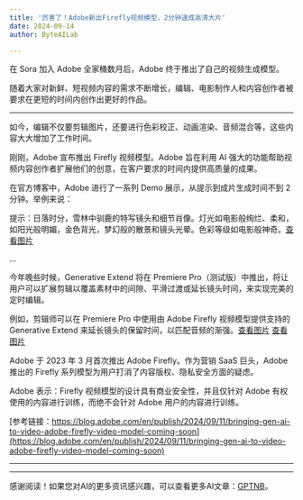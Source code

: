 ```yaml
---
title: '厉害了！Adobe新出Firefly视频模型，2分钟速成高清大片'
date: 2024-09-14
author: ByteAILab

---
```


在 Sora 加入 Adobe 全家桶数月后，Adobe 终于推出了自己的视频生成模型。

随着大家对新鲜、短视频内容的需求不断增长，编辑、电影制作人和内容创作者被要求在更短的时间内创作出更好的作品。

---
如今，编辑不仅要剪辑图片，还要进行色彩校正、动画渲染、音频混合等，这些内容大大增加了工作时间。

刚刚，Adobe 宣布推出 Firefly 视频模型。Adobe 旨在利用 AI 强大的功能帮助视频内容创作者扩展他们的创意，在客户要求的时间内提供高质量的成果。

在官方博客中，Adobe 进行了一系列 Demo 展示，从提示到成片生成时间不到 2 分钟。举例来说：

提示：日落时分，雪林中驯鹿的特写镜头和细节肖像。灯光如电影般绚烂、柔和，如阳光般明媚，金色背光，梦幻般的散景和镜头光晕。色彩等级如电影般神奇。[查看图片](https://mp.weixin.qq.com/s?__biz=MzA3MzI4MjgzMw==&mid=2650934150&idx=1&sn=400eefc8af89c1747eba1be19d90b475&chksm=84e7cff8b39046ee9572eef640f13aa9713192fdae5f669c7458bebfdd53e8c907a717bce74a&token=1185362663&lang=zh_CN#rd)

...

今年晚些时候，Generative Extend 将在 Premiere Pro（测试版）中推出，将让用户可以扩展剪辑以覆盖素材中的间隙、平滑过渡或延长镜头时间，来实现完美的定时编辑。

例如，剪辑师可以在 Premiere Pro 中使用由 Adobe Firefly 视频模型提供支持的 Generative Extend 来延长镜头的保留时间，以匹配音频的渐强。[查看图片](https://mp.weixin.qq.com/s?__biz=MzA3MzI4MjgzMw==&mid=2650934150&idx=1&sn=400eefc8af89c1747eba1be19d90b475&chksm=84e7cff8b39046ee9572eef640f13aa9713192fdae5f669c7458bebfdd53e8c907a717bce74a&token=1185362663&lang=zh_CN#rd) [查看图片](https://mp.weixin.qq.com/s?__biz=MzA3MzI4MjgzMw==&mid=2650934150&idx=1&sn=400eefc8af89c1747eba1be19d90b475&chksm=84e7cff8b39046ee9572eef640f13aa9713192fdae5f669c7458bebfdd53e8c907a717bce74a&token=1185362663&lang=zh_CN#rd)

Adobe 于 2023 年 3 月首次推出 Adobe Firefly。作为营销 SaaS 巨头，Adobe 推出的 Firefly 系列模型为用户打消了内容版权、隐私安全方面的疑虑。

Adobe 表示：Firefly 视频模型的设计具有商业安全性，并且仅针对 Adobe 有权使用的内容进行训练，而绝不会针对 Adobe 用户的内容进行训练。

[参考链接：https://blog.adobe.com/en/publish/2024/09/11/bringing-gen-ai-to-video-adobe-firefly-video-model-coming-soon](https://blog.adobe.com/en/publish/2024/09/11/bringing-gen-ai-to-video-adobe-firefly-video-model-coming-soon)

---
---
感谢阅读！如果您对AI的更多资讯感兴趣，可以查看更多AI文章：[GPTNB](https://gptnb.com)。